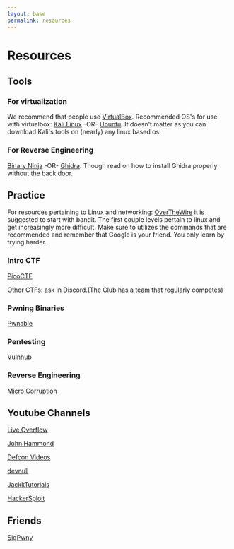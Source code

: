 ```yaml
---
layout: base
permalink: resources
---
```


# Resources

## Tools

### For virtualization
We recommend that people use [VirtualBox](https://www.virtualbox.org/). Recommended OS's for use with virtualbox:
[Kali Linux](https://www.kali.org/downloads/)
-OR-
[Ubuntu](https://ubuntu.com/download).
It doesn't matter as you can download Kali's tools on (nearly) any linux based os.



### For Reverse Engineering
[Binary Ninja](https://binary.ninja/)
-OR-
[Ghidra](https://github.com/NationalSecurityAgency/ghidra). Though read on how to install Ghidra properly without the back door.

## Practice

For resources pertaining to Linux and networking:
[OverTheWire](https://overthewire.org/wargames/) it is suggested to start with bandit. The first couple levels pertain to linux and get increasingly more difficult. Make sure to utilizes the commands that are recommended and remember that Google is your friend. You only learn by trying harder.

### Intro CTF
[PicoCTF](https://picoctf.com/)

Other CTFs: ask in Discord.(The Club has a team that regularly competes)

### Pwning Binaries
[Pwnable](http://pwnable.kr/)

### Pentesting
[Vulnhub](https://www.vulnhub.com/)

### Reverse Engineering
[Micro Corruption](https://microcorruption.com/login)


## Youtube Channels

[Live Overflow](https://www.youtube.com/channel/UClcE-kVhqyiHCcjYwcpfj9w)

[John Hammond](https://www.youtube.com/user/RootOfTheNull)

[Defcon Videos](https://www.youtube.com/user/DEFCONConference)

[devnull](https://www.youtube.com/channel/UCGISJ8ZHkmIv1CaoHovK-Xw)

[JackkTutorials](https://www.youtube.com/channel/UC64x_rKHxY113KMWmprLBPA)

[HackerSploit](https://www.youtube.com/watch?v=d3D8PAZV51g)




## Friends

[SigPwny](https://sigpwny.github.io/)
